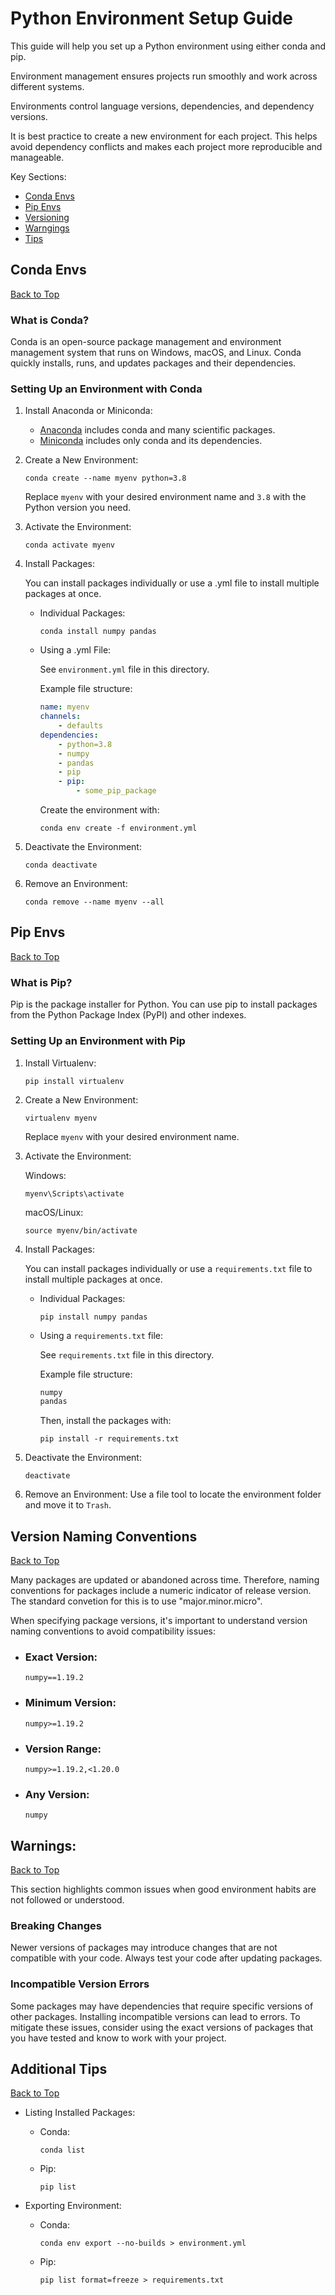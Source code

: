 # Python Environment Setup Guide

This guide will help you set up a Python environment using either conda and pip. 

Environment management ensures projects run smoothly and work across different systems.

Environments control language versions, dependencies, and dependency versions.

It is best practice to create a new environment for each project. This helps avoid dependency conflicts and makes each project more reproducible and manageable.

Key Sections:
- [Conda Envs](#conda-envs)
- [Pip Envs](#pip-envs)
- [Versioning](#version-naming-conventions)
- [Warngings](#warnings)
- [Tips](#additional-tips)

## Conda Envs
[Back to Top](#python-environment-setup-guide)
### What is Conda?
Conda is an open-source package management and environment management system that runs on Windows, macOS, and Linux. Conda quickly installs, runs, and updates packages and their dependencies.

### Setting Up an Environment with Conda
1. Install Anaconda or Miniconda:

    - [Anaconda](https://www.anaconda.com/) includes conda and many scientific packages.
    - [Miniconda](https://docs.anaconda.com/free/miniconda/) includes only conda and its dependencies.

1. Create a New Environment:

    ```conda create --name myenv python=3.8```
    
    Replace `myenv` with your desired environment name and `3.8` with the Python version you need.

1. Activate the Environment:

    ```conda activate myenv```

1. Install Packages:

    You can install packages individually or use a .yml file to install multiple packages at once.

    - Individual Packages:

        ```conda install numpy pandas```

    - Using a .yml File:

        See `environment.yml` file in this directory.

        Example file structure:

        ```yaml
        name: myenv
        channels:
            - defaults
        dependencies:
            - python=3.8
            - numpy
            - pandas
            - pip
            - pip:
                - some_pip_package
        ```

        Create the environment with:

        ```conda env create -f environment.yml```

1. Deactivate the Environment:

    ```conda deactivate```

1. Remove an Environment:

    ```conda remove --name myenv --all```

## Pip Envs
[Back to Top](#python-environment-setup-guide)
### What is Pip?
Pip is the package installer for Python. You can use pip to install packages from the Python Package Index (PyPI) and other indexes.

### Setting Up an Environment with Pip
1. Install Virtualenv:

    ```pip install virtualenv```

1. Create a New Environment:

    ```virtualenv myenv```

    Replace `myenv` with your desired environment name.

1. Activate the Environment:

    Windows:

    ```myenv\Scripts\activate```

    macOS/Linux:

    ```source myenv/bin/activate```

1. Install Packages:

    You can install packages individually or use a `requirements.txt` file to install multiple packages at once.

    - Individual Packages:

        ```pip install numpy pandas```

    - Using a `requirements.txt` file:

        See `requirements.txt` file in this directory.

        Example file structure:
        
        ```txt
        numpy
        pandas
        ```

        Then, install the packages with:

        ```pip install -r requirements.txt```

1. Deactivate the Environment:

    ```deactivate```

1. Remove an Environment:
    Use a file tool to locate the environment folder and move it to `Trash`.

## Version Naming Conventions
[Back to Top](#python-environment-setup-guide)

Many packages are updated or abandoned across time. Therefore, naming conventions for packages include a numeric indicator of release version. The standard convetion for this is to use "major.minor.micro".

When specifying package versions, it's important to understand version naming conventions to avoid compatibility issues:

- ### Exact Version:

    ```numpy==1.19.2```

- ### Minimum Version:

    ```numpy>=1.19.2```

- ### Version Range:

    ```numpy>=1.19.2,<1.20.0```

- ### Any Version:

    ```numpy```


## Warnings: 
[Back to Top](#python-environment-setup-guide)

This section highlights common issues when good environment habits are not followed or understood. 

### Breaking Changes
Newer versions of packages may introduce changes that are not compatible with your code. Always test your code after updating packages.

### Incompatible Version Errors
Some packages may have dependencies that require specific versions of other packages. Installing incompatible versions can lead to errors.
To mitigate these issues, consider using the exact versions of packages that you have tested and know to work with your project.

## Additional Tips
[Back to Top](#python-environment-setup-guide)

- Listing Installed Packages:

    - Conda:
    
        ```conda list```

    - Pip:

        ```pip list```

- Exporting Environment:

    - Conda:

        ```conda env export --no-builds > environment.yml```

    - Pip:

        ```pip list format=freeze > requirements.txt```
